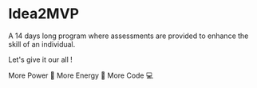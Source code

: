 # Idea2MVP

A 14 days long program where assessments are provided to enhance the skill of an individual.

Let's give it our all !

More Power :muscle: More Energy :battery: More Code :computer:
